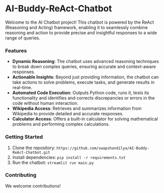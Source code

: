 # AI-Buddy-ReAct-Chatbot
Welcome to the AI Chatbot project! This chatbot is powered by the ReAct (Reasoning and Acting) framework, enabling it to seamlessly combine reasoning and action to provide precise and insightful responses to a wide range of queries.

### Features
- **Dynamic Reasoning**: The chatbot uses advanced reasoning techniques to break down complex queries, ensuring accurate and context-aware responses.
- **Actionable Insights**: Beyond just providing information, the chatbot can take actions to solve problems, execute tasks, and generate results in real-time.
- **Automated Code Execution**: Outputs Python code, runs it, tests its functionality and identifies and corrects discrepancies or errors in the code without human interaction.
- **Wikipedia Access**: Retrieves and summarizes information from Wikipedia to provide detailed and accurate responses.
- **Calculator Access**: Offers a built-in calculator for solving mathematical problems and performing complex calculations.


### Getting Started
1. Clone the repository: `https://github.com/swapshandilya/AI-Buddy-ReAct-Chatbot.git`
2. Install dependencies: `pip install -r requirements.txt`
3. Run the chatbot: `streamlit run main.py`

### Contributing
We welcome contributions!
